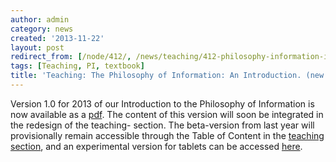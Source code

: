 ```yaml
---
author: admin
category: news
created: '2013-11-22'
layout: post
redirect_from: [/node/412/, /news/teaching/412-philosophy-information-introduction-new-extended-version/]
tags: [Teaching, PI, textbook]
title: 'Teaching: The Philosophy of Information: An Introduction. (new extended version)'
---
```

Version 1.0 for 2013 of our Introduction to the Philosophy of Information is
now available as a
[pdf](http://socphilinfo.org/sites/default/files/i2pi_2013.pdf). The content
of this version will soon be integrated in the redesign of the teaching-
section. The beta-version from last year will provisionally remain accessible
through the Table of Content in the [teaching
section](http://socphilinfo.org/teaching/book-pi-intro), and an experimental
version for tablets can be accessed
[here](http://i2piasimpleintroduction.businesscatalyst.com/).

